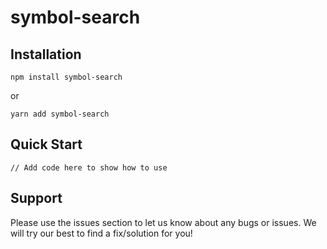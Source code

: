 # symbol-search

## Installation

`npm install symbol-search`

or

`yarn add symbol-search`

## Quick Start

```
// Add code here to show how to use
```

## Support

Please use the issues section to let us know about any bugs or issues. We will try our best to find a fix/solution for you!
